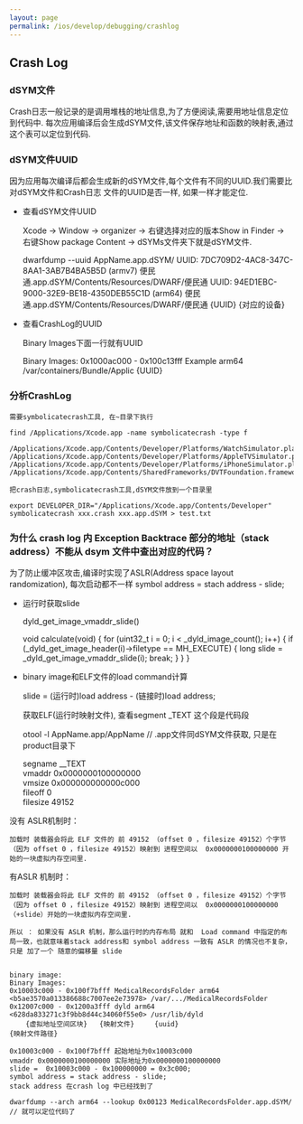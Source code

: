 ```yaml
---
layout: page
permalink: /ios/develop/debugging/crashlog
---
```


## Crash Log

### dSYM文件
Crash日志一般记录的是调用堆栈的地址信息,为了方便阅读,需要用地址信息定位到代码中.
每次应用编译后会生成dSYM文件,该文件保存地址和函数的映射表,通过这个表可以定位到代码.

### dSYM文件UUID
因为应用每次编译后都会生成新的dSYM文件,每个文件有不同的UUID.我们需要比对dSYM文件和Crash日志
文件的UUID是否一样, 如果一样才能定位.

* 查看dSYM文件UUID

    Xcode -> Window -> organizer -> 右键选择对应的版本Show in Finder -> 右键Show package Content ->
        dSYMs文件夹下就是dSYM文件.

    dwarfdump --uuid AppName.app.dSYM/
    UUID: 7DC709D2-4AC8-347C-8AA1-3AB7B4BA5B5D (armv7) 便民通.app.dSYM/Contents/Resources/DWARF/便民通
    UUID: 94ED1EBC-9000-32E9-BE18-4350DEB55C1D (arm64) 便民通.app.dSYM/Contents/Resources/DWARF/便民通
           {UUID}                            {对应的设备}

* 查看CrashLog的UUID

    Binary Images下面一行就有UUID

    Binary Images:
    0x1000ac000 - 0x100c13fff Example arm64 <e86bcc8875b230279c962186b80b466d> /var/containers/Bundle/Applic
                                                    {UUID}

### 分析CrashLog
    需要symbolicatecrash工具, 在~目录下执行

    find /Applications/Xcode.app -name symbolicatecrash -type f

    /Applications/Xcode.app/Contents/Developer/Platforms/WatchSimulator.platform/Developer/Library/PrivateFrameworks/DVTFoundation.framework/symbolicatecrash
    /Applications/Xcode.app/Contents/Developer/Platforms/AppleTVSimulator.platform/Developer/Library/PrivateFrameworks/DVTFoundation.framework/symbolicatecrash
    /Applications/Xcode.app/Contents/Developer/Platforms/iPhoneSimulator.platform/Developer/Library/PrivateFrameworks/DVTFoundation.framework/symbolicatecrash
    /Applications/Xcode.app/Contents/SharedFrameworks/DVTFoundation.framework/Versions/A/Resources/symbolicatecrash

    把crash日志,symbolicatecrash工具,dSYM文件放到一个目录里

    export DEVELOPER_DIR="/Applications/Xcode.app/Contents/Developer"
    symbolicatecrash xxx.crash xxx.app.dSYM > test.txt

### 为什么 crash log 内 Exception Backtrace 部分的地址（stack address）不能从 dsym 文件中查出对应的代码？
为了防止缓冲区攻击,编译时实现了ASLR(Address space layout randomization), 每次启动都不一样
symbol address = stach address - slide;

* 运行时获取slide

    dyld_get_image_vmaddr_slide()  

    void calculate(void) {
    for (uint32_t i = 0; i < _dyld_image_count(); i++) {
        if (_dyld_get_image_header(i)->filetype == MH_EXECUTE) {
             long slide = _dyld_get_image_vmaddr_slide(i);
            break;
        }
    }
    }

* binary image和ELF文件的load command计算

    slide = (运行时)load address - (链接时)load address;

    获取ELF(运行时映射文件), 查看segment _TEXT 这个段是代码段

    otool -l AppName.app/AppName // .app文件同dSYM文件获取, 只是在product目录下

    segname __TEXT  
    vmaddr 0x0000000100000000  
    vmsize 0x000000000000c000  
    fileoff 0  
    filesize 49152

没有 ASLR机制时：

    加载时 装载器会将此 ELF 文件的 前 49152 （offset 0 ，filesize 49152）个字节（因为 offset 0 ，filesize 49152）映射到 进程空间以  0x0000000100000000 开始的一块虚拟内存空间里. 

有ASLR 机制时：

    加载时 装载器会将此 ELF 文件的 前 49152 （offset 0 ，filesize 49152）个字节（因为 offset 0 ，filesize 49152）映射到 进程空间以  0x0000000100000000 （+slide）开始的一块虚拟内存空间里. 

    所以 ： 如果没有 ASLR 机制，那么运行时的内存布局 就和  Load command 中指定的布局一致，也就意味着stack address和 symbol address 一致有 ASLR 的情况也不复杂，只是 加了一个 随意的偏移量 slide 


    binary image:
    Binary Images:
    0x10003c000 - 0x100f7bfff MedicalRecordsFolder arm64  <b5ae3570a013386688c7007ee2e73978> /var/.../MedicalRecordsFolder
    0x12007c000 - 0x1200a3fff dyld arm64  <628da833271c3f9bb8d44c34060f55e0> /usr/lib/dyld
        {虚拟地址空间区块}   {映射文件}     {uuid}                              {映射文件路径}

    0x10003c000 - 0x100f7bfff 起始地址为0x10003c000
    vmaddr 0x0000000100000000 实际地址为0x0000000100000000
    slide =  0x10003c000 - 0x100000000 = 0x3c000;
    symbol address = stack address - slide;
    stack address 在crash log 中已经找到了

    dwarfdump --arch arm64 --lookup 0x00123 MedicalRecordsFolder.app.dSYM/  // 就可以定位代码了

